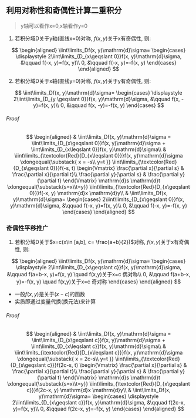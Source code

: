 ## 利用对称性和奇偶性计算二重积分

> y轴可以看作x=0,x轴看作y=0

1. 若积分域D关于y轴(直线x=0)对称, $f(x, y)$关于x有奇偶性, 则:

$$
\begin{aligned}
	\iint\limits_Df(x, y)\mathrm{d}\sigma=
	\begin{cases}
		\displaystyle 2\iint\limits_{D_{x\geqslant 0}}f(x, y)\mathrm{d}\sigma, &\qquad f(-x, y)=f(x, y)\\
		0, &\qquad f(-x, y)=-f(x, y)
	\end{cases}
\end{aligned}
$$

2. 若积分域D关于x轴(直线y=0)对称, $f(x, y)$关于y有奇偶性, 则:

$$
\iint\limits_Df(x, y)\mathrm{d}\sigma=
\begin{cases}
	\displaystyle 2\iint\limits_{D_{y \geqslant 0}}f(x, y)\mathrm{d}\sigma, &\qquad f(x, -y)=f(x, y)\\
	0, &\qquad f(x, -y)=-f(x, y)
\end{cases}
$$

###### Proof

$$
\begin{aligned}
	& \iint\limits_Df(x, y)\mathrm{d}\sigma
	= \iint\limits_{D_{x\geqslant 0}}f(x, y)\mathrm{d}\sigma
	+ \iint\limits_{D_{x\leqslant 0}}f(x, y)\mathrm{d}\sigma\\
	& \iint\limits_{\textcolor{Red}{D_{x\leqslant 0}}}f(x, y)\mathrm{d}\sigma
	\xlongequal{\substack{ x = -s\\ y=t }}
	\iint\limits_{\textcolor{Red}{D_{s\geqslant 0}}}f(-s, t)
	\begin{Vmatrix}
		\frac{\partial x}{\partial s} & \frac{\partial x}{\partial t}\\
		\frac{\partial y}{\partial s} & \frac{\partial y}{\partial t}
	\end{Vmatrix}
	\mathrm{d}s \mathrm{d}t
	\xlongequal{\substack{s=x\\t=y}}
	\iint\limits_{\textcolor{Red}{D_{x\geqslant 0}}}f(-x, y) \mathrm{d}x \mathrm{d}y\\
	& \iint\limits_Df(x, y)\mathrm{d}\sigma=
	\begin{cases}
		2\iint\limits_{D_{x\geqslant 0}}f(x, y)\mathrm{d}\sigma, &\qquad f(-x, y)=f(x, y)\\
		0, &\qquad f(-x, y)=-f(x, y)
	\end{cases}
\end{aligned}
$$

### 奇偶性平移推广

1. 若积分域D关于$x=c(x\in [a,b], c= \frac{a+b}{2})$对称, $f(x, y)$关于x有奇偶性, 则:

$$
\begin{aligned}
	\iint\limits_Df(x, y)\mathrm{d}\sigma=
	\begin{cases}
		\displaystyle 2\iint\limits_{D_{x\geqslant c}}f(x, y)\mathrm{d}\sigma, &\qquad f(a+b-x, y)=f(x, y) \quad f(x,y)关于x=c 偶对称\\
		0, &\qquad f(a+b-x, y)=-f(x, y) \quad f(x,y)关于x=c 奇对称
	\end{cases}
\end{aligned}
$$

- 一般$f(x,y)$是关于$(x-c)$的函数
- 实质即通过变量代换(换元法)来计算

###### Proof

$$
\begin{aligned}
	& \iint\limits_Df(x, y)\mathrm{d}\sigma
	= \iint\limits_{D_{x\geqslant c}}f(x, y)\mathrm{d}\sigma
	+ \iint\limits_{D_{x\leqslant c}}f(x, y)\mathrm{d}\sigma\\
	& \iint\limits_{\textcolor{Red}{D_{x\leqslant c}}}f(x, y)\mathrm{d}\sigma
	\xlongequal{\substack{ x = 2c-s\\ y=t }}
	\iint\limits_{\textcolor{Red}{D_{s\geqslant c}}}f(2c-s, t)
	\begin{Vmatrix}
		\frac{\partial x}{\partial s} & \frac{\partial x}{\partial t}\\
		\frac{\partial y}{\partial s} & \frac{\partial y}{\partial t}
	\end{Vmatrix}
	\mathrm{d}s \mathrm{d}t
	\xlongequal{\substack{s=x\\t=y}}
	\iint\limits_{\textcolor{Red}{D_{x\geqslant c}}}f(2c-x, y) \mathrm{d}x \mathrm{d}y\\
	& \iint\limits_Df(x, y)\mathrm{d}\sigma=
	\begin{cases}
		\displaystyle 2\iint\limits_{D_{x\geqslant c}}f(x, y)\mathrm{d}\sigma, &\qquad f(2c-x, y)=f(x, y)\\
		0, &\qquad f(2c-x, y)=-f(x, y)
	\end{cases}
\end{aligned}
$$
